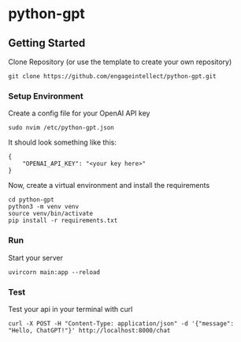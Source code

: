 # python-gpt

## Getting Started
Clone Repository (or use the template to create your own repository)
```
git clone https://github.com/engageintellect/python-gpt.git
```

### Setup Environment

Create a config file for your OpenAI API key
```
sudo nvim /etc/python-gpt.json
```
It should look something like this:
```
{
	"OPENAI_API_KEY": "<your key here>"
}
```

Now, create a virtual environment and install the requirements
```
cd python-gpt
python3 -m venv venv
source venv/bin/activate
pip install -r requirements.txt
```

### Run
Start your server
```
uvircorn main:app --reload
```

### Test
Test your api in your terminal with curl
```
curl -X POST -H "Content-Type: application/json" -d '{"message": "Hello, ChatGPT!"}' http://localhost:8000/chat
```








